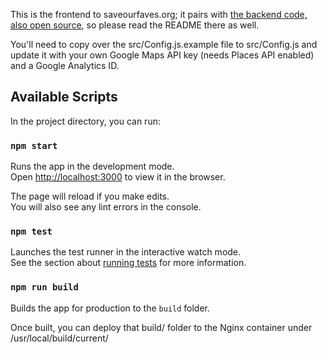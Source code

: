 This is the frontend to saveourfaves.org; it pairs with [the backend code, also open source](https://github.com/ksteyn/saveourfaves-server), so please read the README there as well.

You'll need to copy over the src/Config.js.example file to src/Config.js and update it with your own Google Maps API key (needs Places API enabled) and a Google Analytics ID.

## Available Scripts

In the project directory, you can run:

### `npm start`

Runs the app in the development mode.<br />
Open [http://localhost:3000](http://localhost:3000) to view it in the browser.

The page will reload if you make edits.<br />
You will also see any lint errors in the console.

### `npm test`

Launches the test runner in the interactive watch mode.<br />
See the section about [running tests](https://facebook.github.io/create-react-app/docs/running-tests) for more information.

### `npm run build`

Builds the app for production to the `build` folder.<br />

Once built, you can deploy that build/ folder to the Nginx container under /usr/local/build/current/

